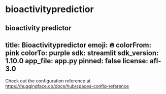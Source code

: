 # bioactivitypredictior
bioactivity predictor
---
title: Bioactivitypredictor
emoji: 🔥
colorFrom: pink
colorTo: purple
sdk: streamlit
sdk_version: 1.10.0
app_file: app.py
pinned: false
license: afl-3.0
---

Check out the configuration reference at https://huggingface.co/docs/hub/spaces-config-reference



